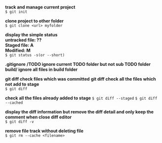 **track and manage current project**  
`$ git init`

**clone project to other folder**  
`$ git clone <url> myfolder`

**display the simple status**  
**untracked file: ??**  
**Staged file: A**  
**Modified: M**      
`$ git status -s(or --short)`

**.gitignore**
**/TODO ignore current TODO folder but not sub TODO folder**
**build/ ignore all files in build folder**

**git diff check files which was committed**
**git diff check all the files which not add to stage**  
`$ git diff`

**check all the  files already added to stage**
`$ git diff --staged`
`$ git diff --cached`  

**display the diff information but remove the diff detail and only keep the comment when close diff editor**  
`$ git diff -v`

**remove file track without deleting file**  
`$ git rm --cache <filename>`   


